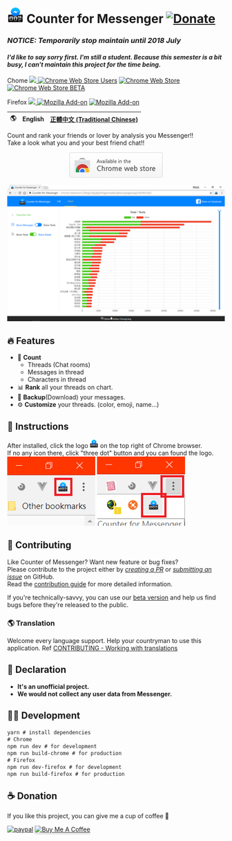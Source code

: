 # ![Logo](.github/assets/icon.png) Counter for Messenger  [![Donate](https://img.shields.io/badge/Donate-PayPal-green.svg)](https://www.paypal.me/ALiangLiang/5)

### *NOTICE: Temporarily stop maintain until 2018 July*

#### *I'd like to say sorry first. I'm still a student. Because this semester is a bit busy, I can't maintain this project for the time being.*

Chome
[<img src="https://img.shields.io/chrome-web-store/v/ldlagicdigidgnhniajpmoddkoakdoca.svg?label=Chrome%20Web%20Store"> ](https://chrome.google.com/webstore/detail/ldlagicdigidgnhniajpmoddkoakdoca)
[![Chrome Web Store Users](https://img.shields.io/chrome-web-store/users/ldlagicdigidgnhniajpmoddkoakdoca.svg?label=Users)](https://chrome.google.com/webstore/detail/ldlagicdigidgnhniajpmoddkoakdoca)
[![Chrome Web Store](https://img.shields.io/chrome-web-store/rating/ldlagicdigidgnhniajpmoddkoakdoca.svg?label=Rating&colorB=dfb317)](https://chrome.google.com/webstore/detail/ldlagicdigidgnhniajpmoddkoakdoca)
[![Chrome Web Store BETA](https://img.shields.io/chrome-web-store/v/flkejcheidpcclcdokndihmnlejfabil.svg?label=Beta)](https://chrome.google.com/webstore/detail/flkejcheidpcclcdokndihmnlejfabil)

Firefox
[<img src="https://img.shields.io/amo/v/counter-for-messenger.svg?label=Mozilla%20Add-on"> ](https://addons.mozilla.org/firefox/addon/counter-for-messenger/)
[![Mozilla Add-on](https://img.shields.io/amo/users/counter-for-messenger.svg)](https://addons.mozilla.org/firefox/addon/counter-for-messenger/)
[![Mozilla Add-on](https://img.shields.io/amo/rating/counter-for-messenger.svg)](https://addons.mozilla.org/firefox/addon/counter-for-messenger/)

🌎 | English | [正體中文 (Traditional Chinese)](README-zh-TW.md)
--- | ------ | -------------

Count and rank your friends or lover by analysis you Messenger!!  
Take a look what you and your best friend chat!!

<p align="center">
  <a href="https://chrome.google.com/webstore/detail/ldlagicdigidgnhniajpmoddkoakdoca">
    <img src=".github/assets/tryitnowbutton_small.png" alt="Install from Chrome Web Store" />
  </a>
</p>

<p align="center">
  <img src=".github/assets/screenshot2.png" alt="DEMO" />
</p>

## 🔥 Features

- 💬 **Count**
  - Threads (Chat rooms)
  - Messages in thread
  - Characters in thread
- 📊 **Rank** all your threads on chart.
- 💾 **Backup**(Download) your messages.
- ⚙️ **Customize** your threads. (color, emoji, name...)

## 📄 Instructions
After installed, click the logo <img width="20" alt="Logo" src=".github/assets/icon.png"> on the top right of Chrome browser.  
If no any icon there, click "three dot" button and you can found the logo.  
![click logo](.github/assets/click_icon1.png)
![click hidden logo](.github/assets/click_icon2.png)

## 🔧 Contributing

Like Counter of Messenger? Want new feature or bug fixes?  
Please contribute to the project either by [_creating a PR_](https://github.com/ALiangLiang/Counter-for-Messenger/compare) or [_submitting an issue_](https://github.com/ALiangLiang/Counter-for-Messenger/issues/new) on GitHub.  
Read the [contribution guide](.github/CONTRIBUTING.md) for more detailed information.

If you're technically-savvy, you can use our [beta version](https://chrome.google.com/webstore/detail/flkejcheidpcclcdokndihmnlejfabil) and help us find bugs before they're released to the public.

### 🌎 Translation

Welcome every language support. Help your countryman to use this application. Ref [CONTRIBUTING - Working with translations](.github/CONTRIBUTING.md#working-with-translations)

## 📣 Declaration

- **It's an unofficial project.**
- **We would not collect any user data from Messenger.**

## 👨‍💻 Development

```
yarn # install dependencies
# Chrome
npm run dev # for development
npm run build-chrome # for production
# Firefox
npm run dev-firefox # for development
npm run build-firefox # for production
```

## ☕ Donation

If you like this project, you can give me a cup of coffee 🙂

[![paypal](https://www.paypalobjects.com/en_US/i/btn/btn_donateCC_LG.gif)](https://www.paypal.me/ALiangLiang/5)
<a href="https://www.buymeacoffee.com/ALiangLiang" target="_blank"><img src="https://www.buymeacoffee.com/assets/img/custom_images/orange_img.png" alt="Buy Me A Coffee" style="height: 41px !important;width: 174px !important;box-shadow: 0px 3px 2px 0px rgba(190, 190, 190, 0.5) !important;-webkit-box-shadow: 0px 3px 2px 0px rgba(190, 190, 190, 0.5) !important;" ></a>
